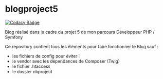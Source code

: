 # blogproject5

[![Codacy Badge](https://api.codacy.com/project/badge/Grade/0504ea498e72446d922e6a10c6f5d648)](https://app.codacy.com/app/gbernhard44100/blogproject5?utm_source=github.com&utm_medium=referral&utm_content=gbernhard44100/blogproject5&utm_campaign=badger)

Blog réalisé dans le cadre du projet 5 de mon parcours Développeur PHP / Symfony

Ce repository contient tous les éléments pour faire fonctionner le Blog sauf :
- les fichiers de config pour éviter l
- le vendor avec les dépendances de Composer (Twig)
- le fichier .htaccess
- le dossier nbproject

